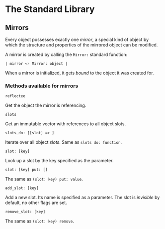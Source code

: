 # The Standard Library

## Mirrors

Every object possesses exactly one _mirror_, a special kind of object by which the structure and properties of the mirrored object can be modified.

A mirror is created by calling the `Mirror:` standard function:

`| mirror <- Mirror: object |`

When a mirror is initialized, it gets _bound_ to the object it was created for.

### Methods available for mirrors

`reflectee`

Get the object the mirror is referencing.

`slots`

Get an immutable vector with references to all object slots.

`slots_do: [[slot] => ]`

Iterate over all object _slots_. Same as `slots do: function`.

`slot: [key]`

Look up a slot by the key specified as the parameter.

`slot: [key] put: []`

The same as `(slot: key) put: value`.

`add_slot: [key]`

Add a new slot. Its name is specified as a parameter. The slot is _invisible_ by default, no other flags are set.

`remove_slot: [key]`

The same as `(slot: key) remove`.
